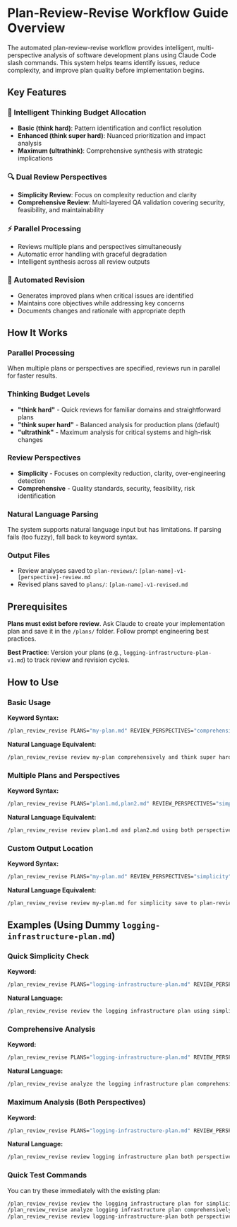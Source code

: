 # Plan-Review-Revise Workflow Guide Overview

The automated plan-review-revise workflow provides intelligent, multi-perspective analysis of software development plans using Claude Code slash commands. This system helps teams identify issues, reduce complexity, and improve plan quality before implementation begins.

## Key Features

### 🧠 Intelligent Thinking Budget Allocation
- **Basic (think hard)**: Pattern identification and conflict resolution
- **Enhanced (think super hard)**: Nuanced prioritization and impact analysis  
- **Maximum (ultrathink)**: Comprehensive synthesis with strategic implications

### 🔍 Dual Review Perspectives
- **Simplicity Review**: Focus on complexity reduction and clarity
- **Comprehensive Review**: Multi-layered QA validation covering security, feasibility, and maintainability

### ⚡ Parallel Processing
- Reviews multiple plans and perspectives simultaneously
- Automatic error handling with graceful degradation
- Intelligent synthesis across all review outputs

### 🔄 Automated Revision
- Generates improved plans when critical issues are identified
- Maintains core objectives while addressing key concerns
- Documents changes and rationale with appropriate depth

## How It Works

### Parallel Processing
When multiple plans or perspectives are specified, reviews run in parallel for faster results.

### Thinking Budget Levels
- **"think hard"** - Quick reviews for familiar domains and straightforward plans
- **"think super hard"** - Balanced analysis for production plans (default)
- **"ultrathink"** - Maximum analysis for critical systems and high-risk changes

### Review Perspectives
- **Simplicity** - Focuses on complexity reduction, clarity, over-engineering detection
- **Comprehensive** - Quality standards, security, feasibility, risk identification

### Natural Language Parsing
The system supports natural language input but has limitations. If parsing fails (too fuzzy), fall back to keyword syntax.

### Output Files
- Review analyses saved to `plan-reviews/`: `[plan-name]-v1-[perspective]-review.md`
- Revised plans saved to `plans/`: `[plan-name]-v1-revised.md`

## Prerequisites

**Plans must exist before review**. Ask Claude to create your implementation plan and save it in the `/plans/` folder. Follow prompt engineering best practices.

**Best Practice**: Version your plans (e.g., `logging-infrastructure-plan-v1.md`) to track review and revision cycles.

## How to Use

### Basic Usage

**Keyword Syntax:**
```bash
/plan_review_revise PLANS="my-plan.md" REVIEW_PERSPECTIVES="comprehensive" THINKING_BUDGET="think super hard"
```

**Natural Language Equivalent:**
```bash
/plan_review_revise review my-plan comprehensively and think super hard
```

### Multiple Plans and Perspectives

**Keyword Syntax:**
```bash
/plan_review_revise PLANS="plan1.md,plan2.md" REVIEW_PERSPECTIVES="simplicity,comprehensive" THINKING_BUDGET="ultrathink"
```

**Natural Language Equivalent:**
```bash
/plan_review_revise review plan1.md and plan2.md using both perspectives ultrathink mode
```

### Custom Output Location

**Keyword Syntax:**
```bash
/plan_review_revise PLANS="my-plan.md" REVIEW_PERSPECTIVES="simplicity" OUTPUT_DIR="plan-reviews/sprint-15"
```

**Natural Language Equivalent:**
```bash
/plan_review_revise review my-plan.md for simplicity save to plan-reviews/sprint-15
```

## Examples (Using Dummy `logging-infrastructure-plan.md`)

### Quick Simplicity Check

**Keyword:**
```bash
/plan_review_revise PLANS="logging-infrastructure-plan.md" REVIEW_PERSPECTIVES="simplicity" THINKING_BUDGET="think hard"
```

**Natural Language:**
```bash
/plan_review_revise review the logging infrastructure plan using simplicity perspective and think hard
```

### Comprehensive Analysis

**Keyword:**
```bash
/plan_review_revise PLANS="logging-infrastructure-plan.md" REVIEW_PERSPECTIVES="comprehensive" THINKING_BUDGET="think super hard"
```

**Natural Language:**
```bash
/plan_review_revise analyze the logging infrastructure plan comprehensively and think super hard
```

### Maximum Analysis (Both Perspectives)

**Keyword:**
```bash
/plan_review_revise PLANS="logging-infrastructure-plan.md" REVIEW_PERSPECTIVES="simplicity,comprehensive" THINKING_BUDGET="ultrathink"
```

**Natural Language:**
```bash
/plan_review_revise review logging infrastructure plan both perspectives ultrathink mode
```

### Quick Test Commands
You can try these immediately with the existing plan:

```bash
/plan_review_revise review the logging infrastructure plan for simplicity and think hard
/plan_review_revise analyze logging infrastructure plan comprehensively think super hard  
/plan_review_revise review logging-infrastructure-plan both perspectives ultrathink
```

